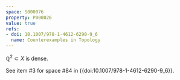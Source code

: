 ```yaml
---
space: S000076
property: P000026
value: true
refs:
- doi: 10.1007/978-1-4612-6290-9_6
  name: Counterexamples in Topology
---
```


$\mathbb{Q}^2 \subset X$ is dense.

See item #3 for space #84 in {{doi:10.1007/978-1-4612-6290-9_6}}.
